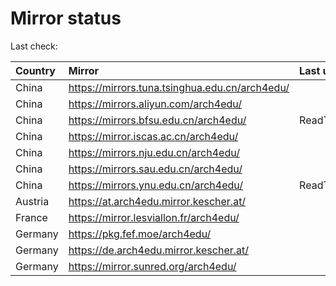 <script src="./time.js"></script>
# Mirror status
Last check: <script type="text/javascript">localize(1681007604.7307653);</script>

|Country|Mirror|Last update|
|:------|:-----|:----------|
|China|https://mirrors.tuna.tsinghua.edu.cn/arch4edu/|<script type="text/javascript">localize(1680978666);</script>|
|China|https://mirrors.aliyun.com/arch4edu/|<script type="text/javascript">localize(1680892162);</script>|
|China|https://mirrors.bfsu.edu.cn/arch4edu/|ReadTimeout|
|China|https://mirror.iscas.ac.cn/arch4edu/|<script type="text/javascript">localize(1680978666);</script>|
|China|https://mirrors.nju.edu.cn/arch4edu/|<script type="text/javascript">localize(1680892162);</script>|
|China|https://mirrors.sau.edu.cn/arch4edu/|<script type="text/javascript">localize(1673850842);</script>|
|China|https://mirrors.ynu.edu.cn/arch4edu/|ReadTimeout|
|Austria|https://at.arch4edu.mirror.kescher.at/|<script type="text/javascript">localize(1680978666);</script>|
|France|https://mirror.lesviallon.fr/arch4edu/|<script type="text/javascript">localize(1680978666);</script>|
|Germany|https://pkg.fef.moe/arch4edu/|<script type="text/javascript">localize(1680978666);</script>|
|Germany|https://de.arch4edu.mirror.kescher.at/|<script type="text/javascript">localize(1680978666);</script>|
|Germany|https://mirror.sunred.org/arch4edu/|<script type="text/javascript">localize(1680978666);</script>|

<script src="./tablefilter/tablefilter.js"></script>
<script src="./table.js"></script>